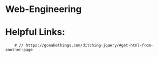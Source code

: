 # Web-Engineering



# Helpful Links:
		# // https://gomakethings.com/ditching-jquery/#get-html-from-another-page

